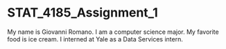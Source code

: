 # STAT_4185_Assignment_1
My name is Giovanni Romano. I am a computer science major. My favorite food is ice cream. I interned at Yale as a Data Services intern.
